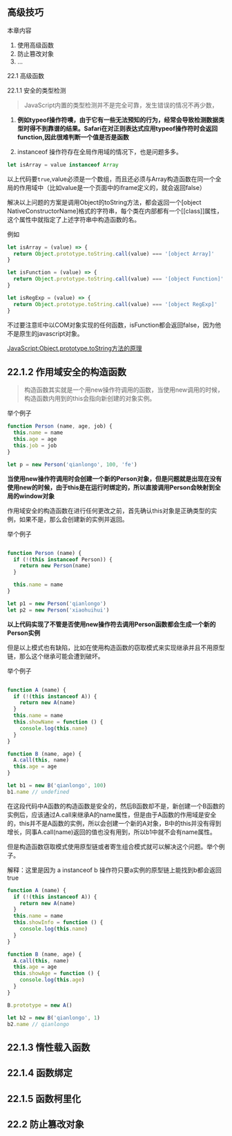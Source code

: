 ## 高级技巧

本章内容
  1. 使用高级函数
  2. 防止篡改对象
  3. ...

22.1 高级函数

22.1.1 安全的类型检测
> JavaScript内置的类型检测并不是完全可靠，发生错误的情况不再少数，

1. **例如typeof操作符噢，由于它有一些无法预知的行为，经常会导致检测数据类型时得不到靠谱的结果。Safari在对正则表达式应用typeof操作符时会返回function,因此很难判断一个值是否是函数**

2. instanceof 操作符存在全局作用域的情况下，也是问题多多。

``` javascript
let isArray = value instanceof Array

```
以上代码要`true`,value必须是一个数组，而且还必须与Array构造函数在同一个全局的作用域中（比如value是一个页面中的iframe定义的，就会返回false）

解决以上问题的方案是调用Object的toString方法，都会返回一个[object NativeConstructorName]格式的字符串，每个类在内部都有一个[[class]]属性，这个属性中就指定了上述字符串中构造函数的名。

例如

``` javascript
let isArray = (value) => {
  return Object.prototype.toString.call(value) === '[object Array]'
}

let isFunction = (value) => {
  return Object.prototype.toString.call(value) === '[object Function]'
}

let isRegExp = (value) => {
  return Object.prototype.toString.call(value) === '[object RegExp]'
}

```
不过要注意IE中以COM对象实现的任何函数，isFunction都会返回false，因为他不是原生的javascript对象。

[JavaScript:Object.prototype.toString方法的原理](http://www.cnblogs.com/ziyunfei/archive/2012/11/05/2754156.html)




## 22.1.2 作用域安全的构造函数

> 构造函数其实就是一个用new操作符调用的函数，当使用new调用的时候，构造函数内用到的this会指向新创建的对象实例。

举个例子

``` javascript
function Person (name, age, job) {
  this.name = name
  this.age = age
  this.job = job
}

let p = new Person('qianlongo', 100, 'fe')

```
**当使用new操作符调用时会创建一个新的Person对象，但是问题就是出现在没有使用new的时候，由于this是在运行时绑定的，所以直接调用Person会映射到全局的window对象**

作用域安全的构造函数在进行任何更改之前，首先确认this对象是正确类型的实例，如果不是，那么会创建新的实例并返回。

举个例子

``` javascript

function Person (name) {
  if (!(this instanceof Person)) {
    return new Person(name)
  }

  this.name = name
}

let p1 = new Person('qianlongo')
let p2 = new Person('xiaohuihui')

```
**以上代码实现了不管是否使用new操作符去调用Person函数都会生成一个新的Person实例**

但是以上模式也有缺陷，比如在使用构造函数的窃取模式来实现继承并且不用原型链，那么这个继承可能会遭到破坏。

举个例子

``` javascript

function A (name) {
  if (!(this instanceof A)) {
    return new A(name)
  }
  this.name = name
  this.showName = function () {
    console.log(this.name)
  }
}

function B (name, age) {
  A.call(this, name)
  this.age = age
}

let b1 = new B('qianlongo', 100)
b1.name // undefined

```
在这段代码中A函数的构造函数是安全的，然后B函数却不是，新创建一个B函数的实例后，应该通过A.call来继承A的name属性，但是由于A函数的作用域是安全的，this并不是A函数的实例，所以会创建一个新的A对象，B中的this并没有得到增长，同事A.call(name)返回的值也没有用到，所以b1中就不会有name属性。

但是构造函数窃取模式使用原型链或者寄生组合模式就可以解决这个问题。举个例子。

解释：这里是因为 a instanceof b 操作符只要a实例的原型链上能找到b都会返回true


``` javascript
function A (name) {
  if (!(this instanceof A)) {
    return new A(name)
  }
  this.name = name
  this.showInfo = function () {
    console.log(this.name)
  }
}

function B (name, age) {
  A.call(this, name)
  this.age = age
  this.showAge = function () {
    console.log(this.age)
  }
}

B.prototype = new A()

let b2 = new B('qianlongo', 1)
b2.name // qianlongo

```

## 22.1.3 惰性载入函数

> 

## 22.1.4 函数绑定

## 22.1.5 函数柯里化

## 22.2 防止篡改对象